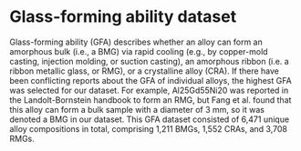 # Glass-forming ability dataset
Glass-forming ability (GFA) describes whether an alloy can form an amorphous bulk (i.e., a BMG) via rapid cooling (e.g., by copper-mold casting, injection molding, or suction casting), an amorphous ribbon (i.e. a ribbon metallic glass, or RMG), or a crystalline alloy (CRA). If there have been conflicting reports about the GFA of individual alloys, the highest GFA was selected for our dataset. For example, Al25Gd55Ni20 was reported in the Landolt-Bornstein handbook to form an RMG, but Fang et al. found that this alloy can form a bulk sample with a diameter of 3 mm, so it was denoted a BMG in our dataset. This GFA dataset consisted of 6,471 unique alloy compositions in total, comprising 1,211 BMGs, 1,552 CRAs, and 3,708 RMGs.


